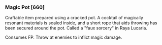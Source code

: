 ### Magic Pot [660]

Craftable item prepared using a cracked pot. A cocktail of magically resonant materials is sealed inside, and a short rope that aids throwing has been secured around the pot. Called a "faux sorcery" in Raya Lucaria.

Consumes FP. Throw at enemies to inflict magic damage.